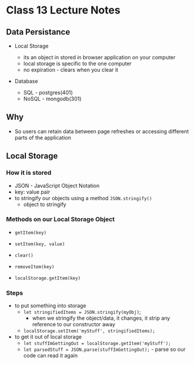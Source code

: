 # Class 13 Lecture Notes

## Data Persistance

- Local Storage
  - its an object in stored in browser application on your computer
  - local storage is specific to the one computer
  - no expiration - clears when you clear it

- Database
  - SQL - postgres(401)
  - NoSQL - mongodb(301)

## Why

- So users can retain data between page refreshes or accessing different parts of the application

## Local Storage

### How it is stored

- JSON - JavaScript Object Notation
- key: value pair
- to stringify our objects using a method `JSON.stringify()`
  - object to stringify

### Methods on our Local Storage Object

- `getItem(key)`
- `setItem(key, value)`
- `clear()`
- `removeItem(key)`

- `localStorage.getItem(key)`

### Steps

- to put something into storage
  - `let stringifiedItems = JSON.stringify(myObj)`;
    - when we stringify the object/data, it changes, it strip any reference to our constructor away
  - `localStorage.setItem('myStuff', stringifiedItems);`
- to get it out of local storage
  - `let stuffImGettingOut = localStorage.getItem('myStuff');`
  - `let parsedStuff = JSON.parse(stuffImGettingOut);`  - parse so our code can read it again
